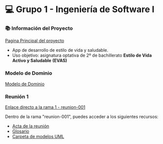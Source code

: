 # 💻 Grupo 1 - Ingeniería de Software I

### 📚 Información del Proyecto 
[Pagina Principal del proyecto](https://github.com/celiabecerril/24-25-IdSw1-SDR/tree/main)

- App de desarrollo de estilo de vida y saludable.
- Uso objetivo: asignatura optativa de 2º de bachillerato **Estilo de Vida Activo y Saludable** **(EVAS)**
### Modelo de Dominio
[Modelo de Dominio](https://github.com/celiabecerril/24-25-IdSw1-SDR/tree/main/MdD)

### Reunión 1
[Enlace directo a la rama 1 - reunion-001](https://github.com/celiabecerril/24-25-IdSw1-SDR/tree/reunion-001)

Dentro de la rama "reunion-001", puedes acceder a los siguientes recursos:
- [Acta de la reunión](https://github.com/celiabecerril/24-25-IdSw1-SDR/blob/reunion-001/Reunion1.md)
- [Glosario](https://github.com/celiabecerril/24-25-IdSw1-SDR/blob/reunion-001/Glosario.md)
- [Carpeta de modelos UML](https://github.com/celiabecerril/24-25-IdSw1-SDR/tree/reunion-001/modelosUML)
